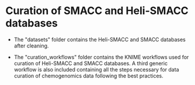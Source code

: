 # Curation of SMACC and Heli-SMACC databases

* The "datasets" folder contains the Heli-SMACC and SMACC databases after cleaning.

* The "curation_workflows" folder contains the KNIME workflows used for curation of Heli-SMACC and SMACC databases. A third generic workflow is also included containing all the steps necessary for data curation of chemogenomics data following the best practices.
